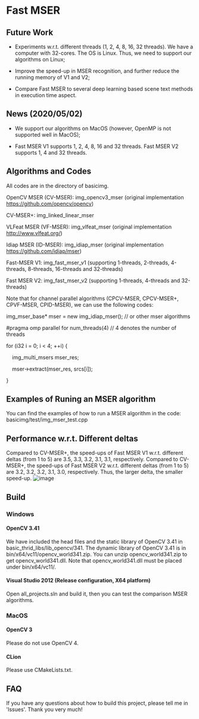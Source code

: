 # Fast MSER 

## Future Work
- Experiments w.r.t. different threads (1, 2, 4, 8, 16, 32 threads). We have a computer with 32-cores. The OS is Linux. Thus, we need to support our algorithms on Linux;

- Improve the speed-up in MSER recognition, and further reduce the running memory of V1 and V2;

- Compare Fast MSER to several deep learning based scene text methods in execution time aspect.

## News (2020/05/02)
- We support our algorithms on MacOS (however, OpenMP is not supported well in MacOS);

- Fast MSER V1 supports 1, 2, 4, 8, 16 and 32 threads. Fast MSER V2 supports 1, 4 and 32 threads.

## Algorithms and Codes 
All codes are in the directory of basicimg.

OpenCV MSER (CV-MSER): img_opencv3_mser (original implementation https://github.com/opencv/opencv)

CV-MSER+: img_linked_linear_mser

VLFeat MSER (VF-MSER): img_vlfeat_mser (original implementation http://www.vlfeat.org/)

Idiap MSER (ID-MSER): img_idiap_mser (original implementation https://github.com/idiap/mser)

Fast-MSER V1: img_fast_mser_v1 (supporting 1-threads, 2-threads, 4-threads, 8-threads, 16-threads and 32-threads)

Fast MSER V2: img_fast_mser_v2 (supporting 1-threads, 4-threads and 32-threads)

Note that for channel parallel algorithms (CPCV-MSER, CPCV-MSER+, CPVF-MSER, CPID-MSER), we can use the following codes:

img_mser_base* mser = new img_idiap_mser(); // or other mser algorithms

#pragma omp parallel for num_threads(4) // 4 denotes the number of threads

for (i32 i = 0; i < 4; ++i) {

  &nbsp;&nbsp;&nbsp;&nbsp;img_multi_msers mser_res;

  &nbsp;&nbsp;&nbsp;&nbsp;mser->extract(mser_res, srcs[i]);

}

## Examples of Runing an MSER algorithm
You can find the examples of how to run a MSER algorithm in the code: basicimg/test/img_mser_test.cpp 

## Performance w.r.t. Different deltas

Compared to CV-MSER+, the speed-ups of Fast MSER V1 w.r.t. different deltas (from 1 to 5) are 3.5, 3.3, 3.2, 3.1, 3.1, respectively.
Compared to CV-MSER+, the speed-ups of Fast MSER V2 w.r.t. different deltas (from 1 to 5) are 3.2, 3.2, 3.2, 3.1, 3.0, respectively.
Thus, the larger delta, the smaller speed-up.
![image](https://github.com/mmmn143/fast-mser/blob/master/images/delta_text_detection_icdar.png)

## Build

### Windows

#### OpenCV 3.41

We have included the head files and the static library of OpenCV 3.41 in basic_thrid_libs/lib_opencv/341.
The dynamic library of OpenCV 3.41 is in bin/x64/vc11/opencv_world341.zip. You can unzip opencv_world341.zip to get opencv_world341.dll. Note that opencv_world341.dll must be placed under bin/x64/vc11/.

#### Visual Studio 2012 (Release configuration, X64 platform)

Open all_projects.sln and build it, then you can test the comparison MSER algorithms.

### MacOS

#### OpenCV 3

Please do not use OpenCV 4.

#### CLion

Please use CMakeLists.txt.

## FAQ
If you have any questions about how to build this project, please tell me in 'Issues'.
Thank you very much!

